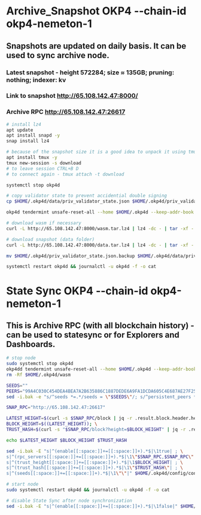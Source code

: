 # Archive_Snapshot OKP4 --chain-id okp4-nemeton-1
## Snapshots are updated on daily basis. It can be used to sync archive node.
### Latest snapshot - height 572284; size ≈ 135GB; pruning: nothing; indexer: kv
### Link to snapshot http://65.108.142.47:8000/
### Archive RPC http://65.108.142.47:26617

```bash
# install lz4
apt update
apt install snapd -y
snap install lz4

# because of the snapshot size it is a good idea to unpack it using tmux or screen
apt install tmux -y
tmux new-session -s download
# to leave session CTRL+B D
# to connect again - tmux attach -t download

systemctl stop okp4d

# copy validator state to prevent accidential double signing
cp $HOME/.okp4d/data/priv_validator_state.json $HOME/.okp4d/priv_validator_state.json.backup

okp4d tendermint unsafe-reset-all --home $HOME/.okp4d --keep-addr-book

# download wasm if necessary
curl -L http://65.108.142.47:8000/wasm.tar.lz4 | lz4 -dc - | tar -xf - -C $HOME/.okp4d --strip-components 2

# download snapshot (data folder)
curl -L http://65.108.142.47:8000/data.tar.lz4 | lz4 -dc - | tar -xf - -C $HOME/.okp4d --strip-components 2

mv $HOME/.okp4d/priv_validator_state.json.backup $HOME/.okp4d/data/priv_validator_state.json

systemctl restart okp4d && journalctl -u okp4d -f -o cat
```

# State Sync OKP4 --chain-id okp4-nemeton-1
## This is Archive RPC (with all blockchain history) - can be used to statesync or for Explorers and Dashboards.

```bash
# stop node
sudo systemctl stop okp4d
okp4dd tendermint unsafe-reset-all --home $HOME/.okp4d --keep-addr-book
rm -Rf $HOME/.okp4d/wasm

SEEDS=""
PEERS="99A4C030C454DEA4BEA7A2B635886C1887DEDE6A9FA1DCDA605C4E687AE27F25@65.108.142.47:26616"
sed -i.bak -e "s/^seeds *=.*/seeds = \"$SEEDS\"/; s/^persistent_peers *=.*/persistent_peers = \"$PEERS\"/" $HOME/.okp4d/config/config.toml

SNAP_RPC="http://65.108.142.47:26617"

LATEST_HEIGHT=$(curl -s $SNAP_RPC/block | jq -r .result.block.header.height); \
BLOCK_HEIGHT=$((LATEST_HEIGHT)); \
TRUST_HASH=$(curl -s "$SNAP_RPC/block?height=$BLOCK_HEIGHT" | jq -r .result.block_id.hash)

echo $LATEST_HEIGHT $BLOCK_HEIGHT $TRUST_HASH

sed -i.bak -E "s|^(enable[[:space:]]+=[[:space:]]+).*$|\1true| ; \
s|^(rpc_servers[[:space:]]+=[[:space:]]+).*$|\1\"$SNAP_RPC,$SNAP_RPC\"| ; \
s|^(trust_height[[:space:]]+=[[:space:]]+).*$|\1$BLOCK_HEIGHT| ; \
s|^(trust_hash[[:space:]]+=[[:space:]]+).*$|\1\"$TRUST_HASH\"| ; \
s|^(seeds[[:space:]]+=[[:space:]]+).*$|\1\"\"|" $HOME/.okp4d/config/config.toml

# start node
sudo systemctl restart okp4d && journalctl -u okp4d -f -o cat

# disable State Sync after node synchronization
sed -i.bak -E "s|^(enable[[:space:]]+=[[:space:]]+).*$|\1false|" $HOME/.okp4d/config/config.toml
```
